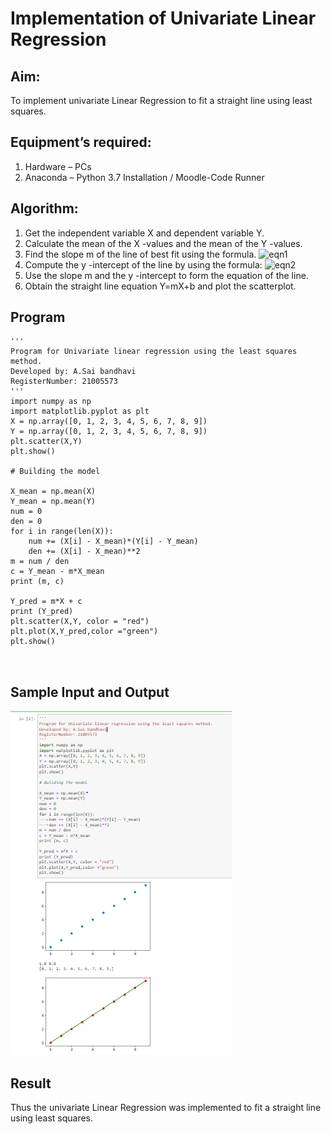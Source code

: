# Implementation of Univariate Linear Regression
## Aim:
To implement univariate Linear Regression to fit a straight line using least squares.
## Equipment’s required:
1.	Hardware – PCs
2.	Anaconda – Python 3.7 Installation / Moodle-Code Runner
## Algorithm:
1.	Get the independent variable X and dependent variable Y.
2.	Calculate the mean of the X -values and the mean of the Y -values.
3.	Find the slope m of the line of best fit using the formula.
 ![eqn1](./eq1.jpg)
4.	Compute the y -intercept of the line by using the formula:
![eqn2](./eq2.jpg)  
5.	Use the slope m and the y -intercept to form the equation of the line.
6.	Obtain the straight line equation Y=mX+b and plot the scatterplot.
## Program
```
''' 
Program for Univariate linear regression using the least squares method.
Developed by: A.Sai bandhavi
RegisterNumber: 21005573
'''
import numpy as np
import matplotlib.pyplot as plt
X = np.array([0, 1, 2, 3, 4, 5, 6, 7, 8, 9])
Y = np.array([0, 1, 2, 3, 4, 5, 6, 7, 8, 9])
plt.scatter(X,Y)
plt.show()

# Building the model

X_mean = np.mean(X)
Y_mean = np.mean(Y)
num = 0
den = 0
for i in range(len(X)):
	num += (X[i] - X_mean)*(Y[i] - Y_mean)
	den += (X[i] - X_mean)**2
m = num / den
c = Y_mean - m*X_mean
print (m, c)

Y_pred = m*X + c
print (Y_pred)
plt.scatter(X,Y, color = "red")
plt.plot(X,Y_pred,color ="green")
plt.show()



```
## Sample Input and Output
![input](https://github.com/Saibandhavi75/Univariate-Linear-Regression/blob/main/image%203.PNG?raw=true)
## Result
Thus the univariate Linear Regression was implemented to fit a straight line using least squares.
